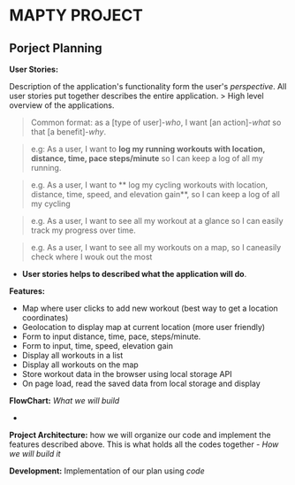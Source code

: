# MAPTY PROJECT

## Porject Planning

**User Stories:**

Description of the application's functionality form the user's _perspective_. All user stories put together describes the entire application. > High level overview of the applications.

> Common format: as a [type of user]-_who_, I want [an action]-_what_ so that [a benefit]-_why_.

> e.g: As a user, I want to **log my running workouts with location, distance, time, pace steps/minute** so I can keep a log of all my running.

> e.g. As a user, I want to ** log my cycling workouts with location, distance, time, speed, and elevation gain**, so I can keep a log of all my cycling

> e.g. As a user, I want to see all my workout at a glance so I can easily track my progress over time.

> e.g. As a user, I want to see all my workouts on a map, so I caneasily check where I wouk out the most

- **User stories helps to described what the application will do**.

**Features:**

- Map where user clicks to add new workout (best way to get a location coordinates)
- Geolocation to display map at current location (more user friendly)
- Form to input distance, time, pace, steps/minute.
- Form to input, time, speed, elevation gain
- Display all workouts in a list
- Display all workouts on the map
- Store workout data in the browser using local storage API
- On page load, read the saved data from local storage and display

**FlowChart:** _What we will build_

-

**Project Architecture:** how we will organize our code and implement the features described above. This is what holds all the codes together - _How we will build it_

**Development:** Implementation of our plan using _code_
